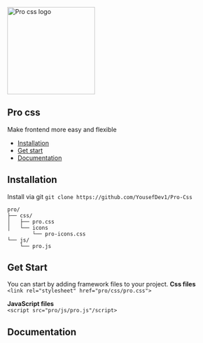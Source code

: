 <p align="left">
    <img src="https://pro-css.netlify.app/imgs/logo.png" alt="Pro css logo" width="200" height="200">
</p>

<h2>Pro css</h2>

<p>Make frontend more easy and flexible</p>

- [Installation](#installation)
- [Get start](#get-start)
- [Documentation](#documentation)


## Installation

Install via git `git clone https://github.com/YousefDev1/Pro-Css`

```text
pro/
├── css/
│   ├── pro.css
│   └── icons
        └── pro-icons.css
└── js/
    └── pro.js
```

## Get Start

You can start by adding framework files to your project.
**Css files**
    <br>
    `<link rel="stylesheet" href="pro/css/pro.css">`
    
**JavaScript files**
    <br>
    `<script src="pro/js/pro.js"/script>`

## Documentation
